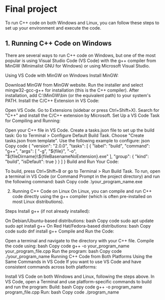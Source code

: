 
# Final project

To run C++ code on both Windows and Linux, you can follow these steps to set up your environment and execute the code.

## 1. Running C++ Code on Windows
There are several ways to run C++ code on Windows, but one of the most popular is using Visual Studio Code (VS Code) with the g++ compiler from MinGW (Minimalist GNU for Windows) or using Microsoft Visual Studio.

Using VS Code with MinGW on Windows
Install MinGW:

Download MinGW from MinGW website.
Run the installer and select mingw32-gcc-g++ for installation (this is the C++ compiler).
After installation, add C:\MinGW\bin (or the equivalent path) to your system's PATH.
Install the C/C++ Extension in VS Code:

Open VS Code.
Go to Extensions (sidebar or press Ctrl+Shift+X).
Search for "C++" and install the C/C++ extension by Microsoft.
Set Up a VS Code Task for Compiling and Running:

Open your C++ file in VS Code.
Create a tasks.json file to set up the build task:
Go to Terminal > Configure Default Build Task.
Choose "Create tasks.json from template".
Use the following example to configure:
json
Copy code
{
    "version": "2.0.0",
    "tasks": [
        {
            "label": "build",
            "command": "g++",
            "args": [
                "-g",
                "${file}",
                "-o",
                "${fileDirname}\\${fileBasenameNoExtension}.exe"
            ],
            "group": {
                "kind": "build",
                "isDefault": true
            }
        }
    ]
}
Build and Run Your Code:

To build, press Ctrl+Shift+B or go to Terminal > Run Build Task.
To run, open a terminal in VS Code (or Command Prompt in the project directory) and run the following command:
bash
Copy code
.\your_program_name.exe

2. Running C++ Code on Linux
On Linux, you can compile and run C++ code directly using the g++ compiler (which is often pre-installed on most Linux distributions).

Steps
Install g++ (if not already installed):

On Debian/Ubuntu-based distributions:
bash
Copy code
sudo apt update
sudo apt install g++
On Red Hat/Fedora-based distributions:
bash
Copy code
sudo dnf install g++
Compile and Run the Code:

Open a terminal and navigate to the directory with your C++ file.
Compile the code using:
bash
Copy code
g++ -o your_program_name your_program_file.cpp
Run the program:
bash
Copy code
./your_program_name
Running C++ Code from Both Platforms Using the Same Commands in VS Code
If you want to use VS Code and have consistent commands across both platforms:

Install VS Code on both Windows and Linux, following the steps above.
In VS Code, open a Terminal and use platform-specific commands to build and run the program:
Build:
bash
Copy code
g++ -o program_name program_file.cpp
Run:
bash
Copy code
./program_name





